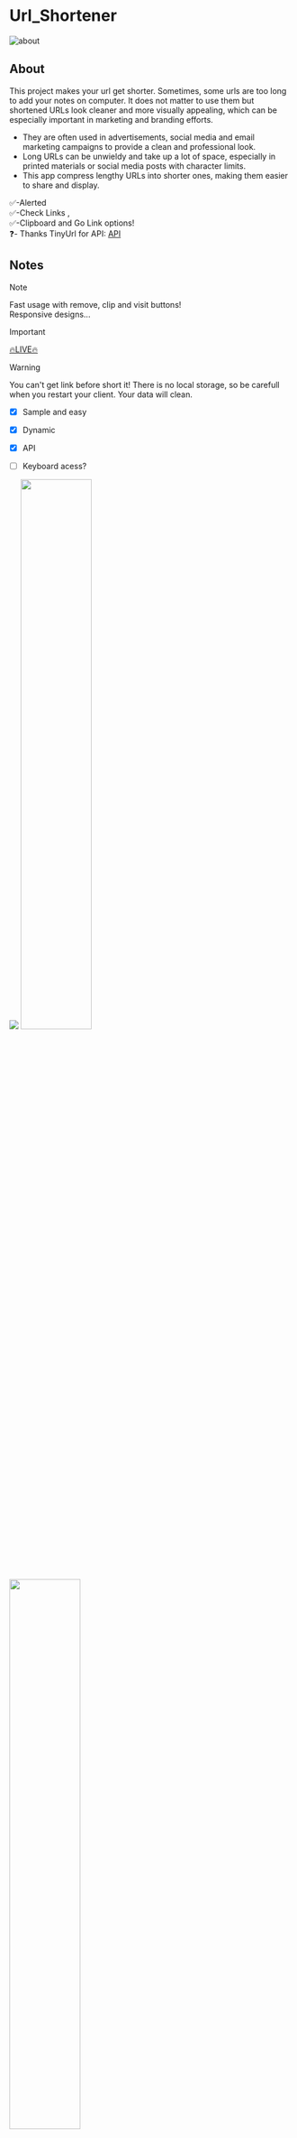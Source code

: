 # Url_Shortener

![about](https://github.com/samedfft2634/Url_Shortener/assets/100915606/71453402-4260-42ce-b2bd-3f905aa970ee)

## About 

This project makes your url get shorter. Sometimes, some urls are too long to add your notes on computer. It does not matter to use them but  shortened URLs look cleaner and more visually appealing, which can be especially important in marketing and branding efforts. 
* They are often used in advertisements, social media and email marketing campaigns to provide a clean and professional look. <br>
* Long URLs can be unwieldy and take up a lot of space, especially in printed materials or social media posts with character limits. <br>
* This app compress lengthy URLs into shorter ones, making them easier to share and display.<br>

✅-Alerted  <br> ✅-Check Links , <br> ✅-Clipboard and Go Link options!  <br> ❓- Thanks TinyUrl for API: <a href="https://tinyurl.com/api-create.php?url=" >API</a> <br>

## Notes

> [!NOTE]
> Fast usage with remove, clip and visit buttons! <br> 
> Responsive designs... <br> 

> [!IMPORTANT]
> <a href="https://url-shortener-beta-dusky.vercel.app/" >🔥LIVE🔥</a> <br>

> [!WARNING]  
> You can't get link before short it!
> There is no local storage, so be carefull when you  restart your client. Your data will clean.
 
- [x] Sample and easy 
- [x] Dynamic
- [x]  API
- [ ] Keyboard acess?


<img src="https://github.com/samedfft2634/Url_Shortener/assets/100915606/1a261bfc-0dc9-42ef-80c3-1facd9acc918"  />
<img src="https://github.com/samedfft2634/Url_Shortener/assets/100915606/3f9036d8-2d93-4e59-9d50-37b1d5fe05b2"  width="50%" />
<img src="https://github.com/samedfft2634/Url_Shortener/assets/100915606/d4456bb2-6811-44e0-bfcf-c03c5831d95f" width="50%" align="center"  />


## Extra Mobile Designs
<img src="https://github.com/samedfft2634/Url_Shortener/assets/100915606/48d976e4-9f09-4b0a-a043-d103596dee91"  width="30%" align="left" />
<img src="https://github.com/samedfft2634/Url_Shortener/assets/100915606/5d608645-cf85-4c46-ae54-9d201a9d811a" width="65%" align="right"  />


